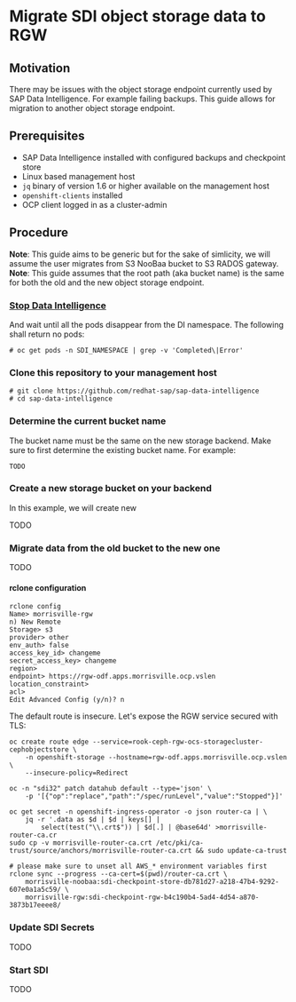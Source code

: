 # Migrate SDI object storage data to RGW

## Motivation

There may be issues with the object storage endpoint currently used by SAP Data Intelligence. For example failing backups. This guide allows for migration to another object storage endpoint.

## Prerequisites

- SAP Data Intelligence installed with configured backups and checkpoint store
- Linux based management host
- `jq` binary of version 1.6 or higher available on the management host
- `openshift-clients` installed
- OCP client logged in as a cluster-admin

## Procedure

**Note**: This guide aims to be generic but for the sake of simlicity, we will assume the user migrates from S3 NooBaa bucket to S3 RADOS gateway.  
**Note**: This guide assumes that the root path (aka bucket name) is the same for both the old and the new object storage endpoint.

### [Stop Data Intelligence](https://access.redhat.com/articles/5100521#ocp-up-stop-sdi)

And wait until all the pods disappear from the DI namespace. The following shall return no pods:

    # oc get pods -n SDI_NAMESPACE | grep -v 'Completed\|Error'

### Clone this repository to your management host

    # git clone https://github.com/redhat-sap/sap-data-intelligence
    # cd sap-data-intelligence

### Determine the current bucket name

The bucket name must be the same on the new storage backend. Make sure to first determine the existing bucket name. For example:

    TODO

### Create a new storage bucket on your backend

In this example, we will create new

TODO

### Migrate data from the old bucket to the new one

TODO

#### rclone configuration


```
rclone config
Name> morrisville-rgw
n) New Remote
Storage> s3
provider> other
env_auth> false
access_key_id> changeme
secret_access_key> changeme
region>
endpoint> https://rgw-odf.apps.morrisville.ocp.vslen
location_constraint>
acl>
Edit Advanced Config (y/n)? n
```

The default route is insecure. Let's expose the RGW service secured with TLS:

```
oc create route edge --service=rook-ceph-rgw-ocs-storagecluster-cephobjectstore \
    -n openshift-storage --hostname=rgw-odf.apps.morrisville.ocp.vslen \
    --insecure-policy=Redirect 
```

```
oc -n "sdi32" patch datahub default --type='json' \
    -p '[{"op":"replace","path":"/spec/runLevel","value":"Stopped"}]'
```

```
oc get secret -n openshift-ingress-operator -o json router-ca | \
    jq -r '.data as $d | $d | keys[] |
        select(test("\\.crt$")) | $d[.] | @base64d' >morrisville-router-ca.cr
sudo cp -v morrisville-router-ca.crt /etc/pki/ca-trust/source/anchors/morrisville-router-ca.crt && sudo update-ca-trust
```

```
# please make sure to unset all AWS_* environment variables first
rclone sync --progress --ca-cert=$(pwd)/router-ca.crt \
    morrisville-noobaa:sdi-checkpoint-store-db781d27-a218-47b4-9292-607e0a1a5c59/ \
    morrisville-rgw:sdi-checkpoint-rgw-b4c190b4-5ad4-4d54-a870-3873b17eeee8/
```

### Update SDI Secrets

TODO

### Start SDI

TODO
